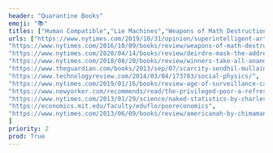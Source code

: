 ```yaml
---
header: "Quarantine Books"
emoji: "📚"
titles: ["Human Compatible","Lie Machines","Weapons of Math Destruction","The Address Book","Winners Take All","Scarcity","Social Physics","The Age of Surveillance Capitalism","Grit","The Privileged Poor","Naked Statistics","Poor Economics","Americanah"]
urls: ["https://www.nytimes.com/2019/10/31/opinion/superintelligent-artificial-intelligence.html","https://yalebooks.co.uk/display.asp?k=9780300250206",
"https://www.nytimes.com/2016/10/09/books/review/weapons-of-math-destruction-cathy-oneil-and-more.html",
"https://www.nytimes.com/2020/04/14/books/review/deirdre-mask-the-address-book.html",
"https://www.nytimes.com/2018/08/20/books/review/winners-take-all-anand-giridharadas.html",
"https://www.theguardian.com/books/2013/sep/07/scarcity-sendhil-mullainathan-shafir-review",
"https://www.technologyreview.com/2014/03/04/173783/social-physics/",
"https://www.nytimes.com/2019/01/16/books/review-age-of-surveillance-capitalism-shoshana-zuboff.html","https://www.newyorker.com/culture/culture-desk/the-limits-of-grit",
"https://www.newyorker.com/recommends/read/the-privileged-poor-a-refreshing-antidote-to-our-obsession-with-the-college-admissions-scandal",
"https://www.nytimes.com/2013/01/29/science/naked-statistics-by-charles-wheelan-review.html",
"https://economics.mit.edu/faculty/eduflo/pooreconomics",
"https://www.nytimes.com/2013/06/09/books/review/americanah-by-chimamanda-ngozi-adichie.html"
]
priority: 2
prod: True
---
```


<!--
        </a>`,
        `<a aria-label="Americanah"
          
          href="https://www.nytimes.com/2013/06/09/books/review/americanah-by-chimamanda-ngozi-adichie.html"
        >
          Americanah
        </a>` -->